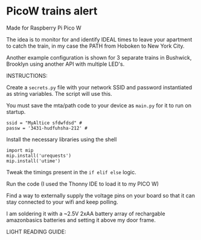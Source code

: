 # PicoW trains alert

Made for Raspberry Pi Pico W

The idea is to monitor for and identify IDEAL times to leave your apartment to catch the train, in my case the PATH from Hoboken to New York City.

Another example configuration is shown for 3 separate trains in Bushwick, Brooklyn using another API with multiple LED's.

INSTRUCTIONS:

Create a `secrets.py` file with your network SSID and password instantiated as string variables. The script will use this.

You must save the mta/path code to your device as `main.py` for it to run on startup.

```
ssid = "MyAltice sfdwfdsd" # 
passw = '3431-hudfuhsha-212' #
```

Install the necessary libraries using the shell
```
import mip
mip.install('urequests')
mip.install('utime')
```


Tweak the timings present in the `if elif else` logic.

Run the code (I used the Thonny IDE to load it to my PICO W)

Find a way to externally supply the voltage pins on your board so that it can stay connected to your wifi and keep polling.

I am soldering it with a ~2.5V 2xAA battery array of rechargable amazonbasics batteries and setting it above my door frame.


LIGHT READING GUIDE: